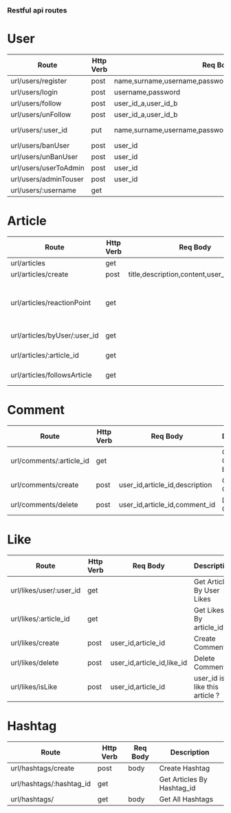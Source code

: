### Restful api routes

# User

| Route                 | Http Verb | Req Body                                                | Description                                           |
| --------------------- | --------- | ------------------------------------------------------- | ----------------------------------------------------- |
| url/users/register    | post      | name,surname,username,password,phoneNumber,email,gender | Register User                                         |
| url/users/login       | post      | username,password                                       | Login User turn Token                                 |
| url/users/follow      | post      | user_id_a,user_id_b                                     | Follow user a to b                                    |
| url/users/unFollow    | post      | user_id_a,user_id_b                                     | unFollow user a to b                                  |
| url/users/:user_id    | put       | name,surname,username,password,phoneNumber,email,gender | Update user by user_id if user_id===header.token.\_id |
| url/users/banUser     | post      | user_id                                                 | ban user                                              |
| url/users/unBanUser   | post      | user_id                                                 | unBan user                                            |
| url/users/userToAdmin | post      | user_id                                                 | upgrade user to admin                                 |
| url/users/adminTouser | post      | user_id                                                 | admin to user                                         |
| url/users/:username   | get       |                                                         | get user by username                                  |

# Article

| Route                        | Http Verb | Req Body                                   | Description                                                  |
| ---------------------------- | --------- | ------------------------------------------ | ------------------------------------------------------------ |
| url/articles                 | get       |                                            | Get All                                                      |
| url/articles/create          | post      | title,description,content,user_id,hashtags | Create Article                                               |
| url/articles/reactionPoint   | get       |                                            | Get All Article with User Sort By ReactionPoint and CreateAt |
| url/articles/byUser/:user_id | get       |                                            | get Articles by User Id                                      |
| url/articles/:article_id     | get       |                                            | get Article by Article Id                                    |
| url/articles/followsArticle  | get       |                                            | get FollowsArticle                                           |

# Comment

| Route                    | Http Verb | Req Body                       | Description               |
| ------------------------ | --------- | ------------------------------ | ------------------------- |
| url/comments/:article_id | get       |                                | Get Comments by ArticleId |
| url/comments/create      | post      | user_id,article_id,description | Create Comment            |
| url/comments/delete      | post      | user_id,article_id,comment_id  | Delete Comment            |

# Like

| Route                   | Http Verb | Req Body                   | Description                    |
| ----------------------- | --------- | -------------------------- | ------------------------------ |
| url/likes/user/:user_id | get       |                            | Get Articles By User Likes     |
| url/likes/:article_id   | get       |                            | Get Likes By article_id        |
| url/likes/create        | post      | user_id,article_id         | Create Comment                 |
| url/likes/delete        | post      | user_id,article_id,like_id | Delete Comment                 |
| url/likes/isLike        | post      | user_id,article_id         | user_id is like this article ? |

# Hashtag

| Route                    | Http Verb | Req Body | Description                |
| ------------------------ | --------- | -------- | -------------------------- |
| url/hashtags/create      | post      | body     | Create Hashtag             |
| url/hashtags/:hashtag_id | get       |          | Get Articles By Hashtag_id |
| url/hashtags/            | get       | body     | Get All Hashtags           |
